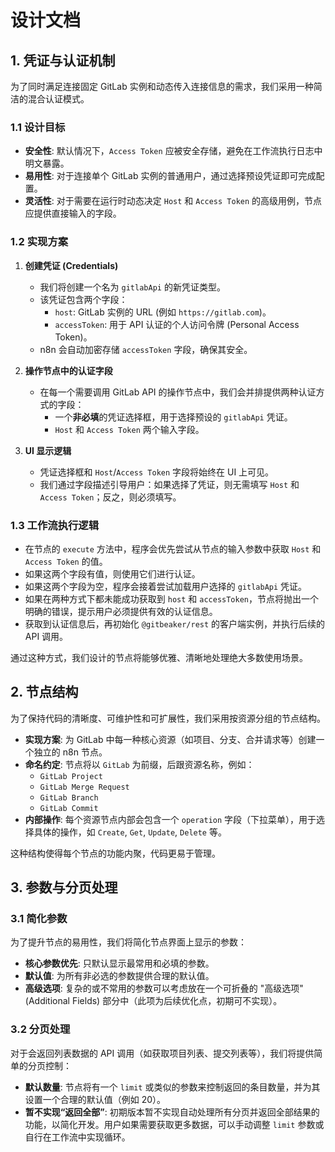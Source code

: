 # 设计文档

## 1. 凭证与认证机制

为了同时满足连接固定 GitLab 实例和动态传入连接信息的需求，我们采用一种简洁的混合认证模式。

### 1.1 设计目标

- **安全性**: 默认情况下，`Access Token` 应被安全存储，避免在工作流执行日志中明文暴露。
- **易用性**: 对于连接单个 GitLab 实例的普通用户，通过选择预设凭证即可完成配置。
- **灵活性**: 对于需要在运行时动态决定 `Host` 和 `Access Token` 的高级用例，节点应提供直接输入的字段。

### 1.2 实现方案

1.  **创建凭证 (Credentials)**
    -   我们将创建一个名为 `gitlabApi` 的新凭证类型。
    -   该凭证包含两个字段：
        -   `host`: GitLab 实例的 URL (例如 `https://gitlab.com`)。
        -   `accessToken`: 用于 API 认证的个人访问令牌 (Personal Access Token)。
    -   n8n 会自动加密存储 `accessToken` 字段，确保其安全。

2.  **操作节点中的认证字段**
    -   在每一个需要调用 GitLab API 的操作节点中，我们会并排提供两种认证方式的字段：
        -   一个**非必填**的凭证选择框，用于选择预设的 `gitlabApi` 凭证。
        -   `Host` 和 `Access Token` 两个输入字段。

3.  **UI 显示逻辑**
    -   凭证选择框和 `Host`/`Access Token` 字段将始终在 UI 上可见。
    -   我们通过字段描述引导用户：如果选择了凭证，则无需填写 `Host` 和 `Access Token`；反之，则必须填写。

### 1.3 工作流执行逻辑

-   在节点的 `execute` 方法中，程序会优先尝试从节点的输入参数中获取 `Host` 和 `Access Token` 的值。
-   如果这两个字段有值，则使用它们进行认证。
-   如果这两个字段为空，程序会接着尝试加载用户选择的 `gitlabApi` 凭证。
-   如果在两种方式下都未能成功获取到 `host` 和 `accessToken`，节点将抛出一个明确的错误，提示用户必须提供有效的认证信息。
-   获取到认证信息后，再初始化 `@gitbeaker/rest` 的客户端实例，并执行后续的 API 调用。

通过这种方式，我们设计的节点将能够优雅、清晰地处理绝大多数使用场景。

## 2. 节点结构

为了保持代码的清晰度、可维护性和可扩展性，我们采用按资源分组的节点结构。

- **实现方案**: 为 GitLab 中每一种核心资源（如项目、分支、合并请求等）创建一个独立的 n8n 节点。
- **命名约定**: 节点将以 `GitLab` 为前缀，后跟资源名称，例如：
    - `GitLab Project`
    - `GitLab Merge Request`
    - `GitLab Branch`
    - `GitLab Commit`
- **内部操作**: 每个资源节点内部会包含一个 `operation` 字段（下拉菜单），用于选择具体的操作，如 `Create`, `Get`, `Update`, `Delete` 等。

这种结构使得每个节点的功能内聚，代码更易于管理。

## 3. 参数与分页处理

### 3.1 简化参数

为了提升节点的易用性，我们将简化节点界面上显示的参数：

- **核心参数优先**: 只默认显示最常用和必填的参数。
- **默认值**: 为所有非必选的参数提供合理的默认值。
- **高级选项**: 复杂的或不常用的参数可以考虑放在一个可折叠的 "高级选项" (Additional Fields) 部分中（此项为后续优化点，初期可不实现）。

### 3.2 分页处理

对于会返回列表数据的 API 调用（如获取项目列表、提交列表等），我们将提供简单的分页控制：

- **默认数量**: 节点将有一个 `limit` 或类似的参数来控制返回的条目数量，并为其设置一个合理的默认值（例如 20）。
- **暂不实现“返回全部”**: 初期版本暂不实现自动处理所有分页并返回全部结果的功能，以简化开发。用户如果需要获取更多数据，可以手动调整 `limit` 参数或自行在工作流中实现循环。
